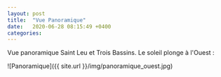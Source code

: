 ```yaml
---
layout: post
title:  "Vue Panoramique"
date:   2020-06-28 08:15:49 +0400
categories: 
---
```



Vue panoramique Saint Leu et Trois Bassins. Le soleil plonge à l'Ouest :

![Panoramique]({{ site.url }}/img/panoramique_ouest.jpg)
